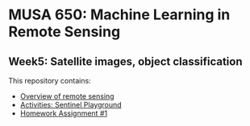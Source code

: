 # MUSA 650: Machine Learning in Remote Sensing

## Week5: Satellite images, object classification 

This repository contains:

- [Overview of remote sensing](w1_RS.pdf)
- [Activities: Sentinel Playground](w1_SentinelHub.ipynb)
- [Homework Assignment #1](HW1.ipynb)
